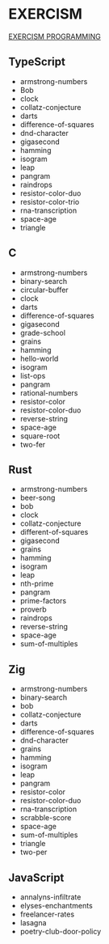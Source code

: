 # EXERCISM

[EXERCISM PROGRAMMING](https://exercism.org/)

## TypeScript

- armstrong-numbers
- Bob
- clock
- collatz-conjecture
- darts
- difference-of-squares
- dnd-character
- gigasecond
- hamming
- isogram
- leap
- pangram
- raindrops
- resistor-color-duo
- resistor-color-trio
- rna-transcription
- space-age
- triangle

## C

- armstrong-numbers
- binary-search
- circular-buffer
- clock
- darts
- difference-of-squares
- gigasecond
- grade-school
- grains
- hamming
- hello-world
- isogram
- list-ops
- pangram
- rational-numbers
- resistor-color
- resistor-color-duo
- reverse-string
- space-age
- square-root
- two-fer

## Rust

- armstrong-numbers
- beer-song
- bob
- clock
- collatz-conjecture
- different-of-squares
- gigasecond
- grains
- hamming
- isogram
- leap
- nth-prime
- pangram
- prime-factors
- proverb
- raindrops
- reverse-string
- space-age
- sum-of-multiples

## Zig

- armstrong-numbers
- binary-search
- bob
- collatz-conjecture
- darts
- difference-of-squares
- dnd-character
- grains
- hamming
- isogram
- leap
- pangram
- resistor-color
- resistor-color-duo
- rna-transcription
- scrabble-score
- space-age
- sum-of-multiples
- triangle
- two-per

## JavaScript

- annalyns-infiltrate
- elyses-enchantments
- freelancer-rates
- lasagna
- poetry-club-door-policy
